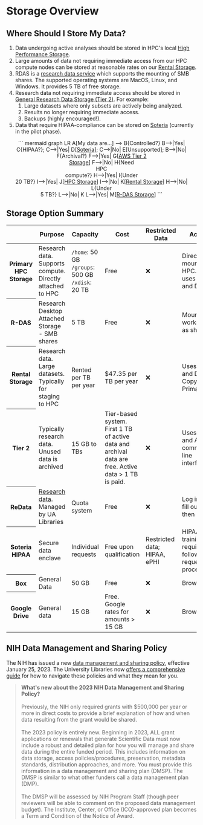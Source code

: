 <link rel="stylesheet" href="/assets/stylesheets/tables.css">

# Storage Overview

## Where Should I Store My Data?

1. Data undergoing active analyses should be stored in HPC's local [High Performance Storage](../hpc_storage/).
2. Large amounts of data not requiring immediate access from our HPC compute nodes can be stored at reasonable rates on our [Rental Storage](../rental_storage/). 
3. RDAS is a [research data service](../rdas_storage/) which supports the mounting of SMB shares. The supported operating systems are MacOS, Linux, and Windows. It provides 5 TB of free storage. 
4. Research data not requiring immediate access should be stored in [General Research Data Storage (Tier 2)](../tier2_storage/). For example:
    1. Large datasets where only subsets are actively being analyzed.
    2. Results no longer requiring immediate access.
    3. Backups (highly encouraged!).
5. Data that require HIPAA-compliance can be stored on [Soteria](../../../resources/secure_hpc/overview/) (currently in the pilot phase).


<center>
``` mermaid
graph LR
  A[My data are...] --> B{Controlled?}
  B-->|Yes| C{HIPAA?};
  C-->|Yes| D[<a href="../../../resources/secure_hpc/overview/">Soteria</a>];
  C-->|No| E[Unsupported];
  B-->|No| F{Archival?}
  F-->|Yes| G[<a href="../../storage/tier2_storage/">AWS Tier 2<br>Storage</a>]
  F-->|No| H{Need<br>HPC<br>compute?}
  H-->|Yes| I{Under<br>20 TB?}
  I-->|Yes| J[<a href="../../storage/hpc_storage/">HPC Storage</a>]
  I-->|No| K[<a href="../../storage/rental_storage/">Rental Storage</a>]
  H-->|No| L{Under<br>5 TB?}
  L-->|No| K
  L-->|Yes| M[<a href="../../storage/rdas_storage/">R-DAS Storage</a>]
```
</center>


## Storage Option Summary

<html>
<table class="storage-summary-table">
<thead>
  <tr>
  <th></th>
  <th>Purpose</th>
  <th>Capacity</th>
  <th>Cost</th>
  <th>Restricted Data</th>
  <th>Access</th>
  <th>Duration</th>
  <th>Backup</th>
</tr>
</thead>
<tr>
  <th>Primary HPC Storage</th>
  <td>Research data. Supports compute. Directly attached to HPC</td>
  <td><code>/home</code>: 50 GB<br><code>/groups</code>: 500 GB<br><code>/xdisk</code>: 20 TB</td>
  <td>Free</td>
  <td>&#10060;</td>
  <td>Directly mounted on HPC. Also uses Globus and DTNs.</td>
  <td>Long term. Aligns with HPC purchase cycle.</td>
  <td>No</td>
</tr>
<tr>
  <th>R-DAS</th>
  <td>Research Desktop Attached Storage - SMB shares</td>
  <td>5 TB</td>
  <td>Free</td>
  <td>&#10060;</td>
  <td>Mounted to workstations as shares</td>
  <td>Long term</td>
  <td>No</td>
</tr>
<tr>
  <th>Rental Storage</th>
  <td>Research data. Large datasets. Typically for staging to HPC</td>
  <td>Rented per TB per year</td>
  <td>$47.35 per TB per year</td>
  <td>&#10060;</td>
  <td>Uses Globus and DTNs. Copy data to Primary</td>
  <td>Long term. Aligns with HPC purchase cycle</td>
  <td>No</td>
</tr>
<tr>
  <th>Tier 2</th>
  <td>Typically research data. Unused data is archived</td>
  <td>15 GB to TBs</td>
  <td>Tier-based system. First 1 TB of active data and archival data are free. Active data > 1 TB is paid.</td>
  <td>&#10060;</td>
  <td>Uses Globus and AWS command line interface</td>
  <td>Typically long term since use of Glacier is free and slow</td>
  <td>Archival</td>
</tr>
<tr>
  <th>ReData</th>
  <td><a href="https://data.library.arizona.edu/data-management/services/research-data-repository-redata">Research data</a>. Managed by UA Libraries</td>
  <td>Quota system</td>
  <td>Free</td>
  <td>&#10060;</td>
  <td>Log in and fill out fields, then upload</td>
  <td>Longer than 10 years</td>
  <td>No</td>
<tr>
  <th>Soteria HIPAA</th>
  <td>Secure data enclave</td>
  <td>Individual requests</td>
  <td>Free upon qualification</td>
  <td>Restricted data; HIPAA, ePHI</td>
  <td>HIPAA training required, followed by request process</td>
  <td>Long term</td>
  <td>No</td>
</tr>
<tr>
  <th>Box</th>
  <td>General Data</td>
  <td>50 GB</td>
  <td>Free</td>
  <td>&#10060;</td>
  <td>Browser</td>
  <td>Long term</td>
  <td>Cloud</td>
</tr>
<tr>
  <th>Google Drive</th>
  <td>General data</td>
  <td>15 GB</td>
  <td>Free. Google rates for amounts > 15 GB</td>
  <td>&#10060;</td>
  <td>Browser</td>
  <td>Unlimited usage expires March 1, 2023</td>
  <td>Cloud</td>
</tr>
</table>
</html>



## NIH Data Management and Sharing Policy

The NIH has issued a new [data management and sharing policy](https://sharing.nih.gov/data-management-and-sharing-policy), effective January 25, 2023. The University Libraries now [offers a comprehensive guide](https://data.library.arizona.edu/data-management/nih-data-management-sharing-policy-2023) for how to navigate these policies and what they mean for you.

> **What's new about the 2023 NIH Data Management and Sharing Policy?**<br><br>
  Previously, the NIH only required grants with $500,000 per year or more in direct costs to provide a brief explanation of how and when data resulting from the grant would be shared.<br><br>
  The 2023 policy is entirely new. Beginning in 2023, ALL grant applications or renewals that generate Scientific Data must now include a robust and detailed plan for how you will manage and share data during the entire funded period. This includes information on data storage, access policies/procedures, preservation, metadata standards, distribution approaches, and more. You must provide this information in a data management and sharing plan (DMSP). The DMSP is similar to what other funders call a data management plan (DMP).<br><br>
  The DMSP will be assessed by NIH Program Staff (though peer reviewers will be able to comment on the proposed data management budget). The Institute, Center, or Office (ICO)-approved plan becomes a Term and Condition of the Notice of Award.
  
